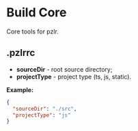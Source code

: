 Build Core
==========

Core tools for pzlr.

## .pzlrrc

* **sourceDir** - root source directory;
* **projectType** - project type (ts, js, static).

**Example:**

```json
{
  "sourceDir": "./src",
  "projectType": "js"
}
```
